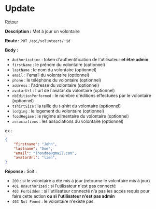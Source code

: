 # Update
[Retour](./Volunteers.md)

**Description :**
Met à jour un volontaire

**Route :** `PUT /api/volunteers/:id`

**Body :**
- `Authorization` : token d'authentification de l'utilisateur **et être admin**
- `firstName` : le prénom du volontaire (optionnel)
- `lastName` : le nom du volontaire (optionnel)
- `email` : l'email du volontaire (optionnel)
- `phone` : le téléphone du volontaire (optionnel)
- `address` : l'adresse du volontaire (optionnel)
- `avatarUrl` : l'url de l'avatar du volontaire (optionnel)
- `nbEditionPerformed` : le nombre d'éditions effectuées par le volontaire (optionnel)
- `tshirtSize` : la taille du t-shirt du volontaire (optionnel)
- `lodging` : le logement du volontaire (optionnel)
- `foodRegime` : le régime alimentaire du volontaire (optionnel)
- `associations` : les associations du volontaire (optionnel)

ex :
```json
{
    "firstname": "John",
    "lastname": "Doe",
    "email": "jhondoe@gmail.com",
    "avatarUrl": "lien",
}
```

**Réponse :**
Soit :
- `200` : si le volontaire a été mis à jour (retourne le volontaire mis à jour)
- `401 Unauthorized` : si l'utilisateur n'est pas connecté
- `403 Forbidden` : si l'utilisateur connecté n'a pas les accès requis pour faire cette action **ou si l'utilisateur n'est pas admin**
- `404 Not Found` : le volontaire n'existe pas